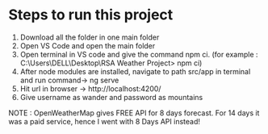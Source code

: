 # Steps to run this project

1. Download all the folder in one main folder
2. Open VS Code and open the main folder
3. Open terminal in VS code and give the command npm ci. 
(for example : C:\Users\DELL\Desktop\RSA Weather Project> npm ci)
4. After node modules are installed, navigate to path src/app in terminal and run command-> ng serve
5. Hit url in browser -> http://localhost:4200/
6. Give username as wander and password as mountains

NOTE : OpenWeatherMap gives FREE API for 8 days forecast. For 14 days it was a paid service, hence I went with 8 Days API instead!


